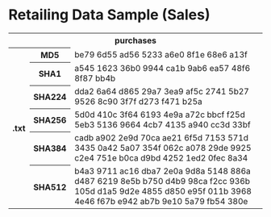 # Retailing Data Sample (Sales)
 
<table style="width:100%">
  <tr colspan="3"> 
    <th colspan="3">purchases</th>
  </tr>
  <tr>
    <th rowspan="6">.txt</th>
    <th>MD5</th>
    <td>be79 6d55 ad56 5233 a6e0 8f1e 68e6 a13f</td>
  </tr>
  <tr>
    <th>SHA1</th>
    <td>a545 1623 36b0 9944 ca1b 9ab6 ea57 48f6 8f87 bb4b</td>
  </tr>
  <tr>
    <th>SHA224</th>
    <td>dda2 6a64 d865 29a7 3ea9 af5c 2741 5b27 9526 8c90 3f7f d273 f471 b25a</td>
  </tr>
  <tr>
    <th>SHA256</th>
    <td>5d0d 410c 3f64 6193 4e9a a72c bbcf f25d 5eb3 5136 9664 4cb7 4135 a940 cc3d 33bf</td>
  </tr>
  <tr>
    <th>SHA384</th>
    <td>cadb a902 2e9d 70ca ae21 6f5d 7153 571d 3435 0a42 5a07 354f 062c a078 29de 9925 c2e4 751e b0ca d9bd 4252 1ed2 0fec 8a34</td>
  </tr>
  <tr>
    <th>SHA512</th>
    <td>b4a3 9711 ac16 dba7 2e0a 9d8a 5148 886a d487 6219 8e5b b750 d4b9 98ca f2cc 936b 105d d1a5 9d2e 4855 d850 e95f 011b 3968 4e46 f67b e942 ab7b 9e10 5a79 fb54 380e</td>
  </tr>
</table>